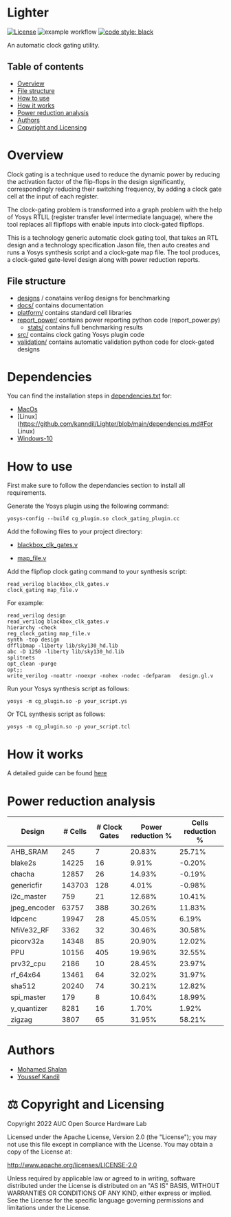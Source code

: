 # Lighter

[![License](https://img.shields.io/badge/License-Apache%202.0-blue.svg)](https://opensource.org/licenses/Apache-2.0) ![example workflow](https://github.com/kanndil/Lighter/actions/workflows/main.yml/badge.svg)
[![code style: black](https://img.shields.io/badge/code%20style-black-000000.svg)](https://github.com/psf/black)

An automatic clock gating utility. 


## Table of contents

* [Overview](https://github.com/kanndil/Lighter#overview)
* [File structure](https://github.com/kanndil/Lighter#file-structure)
* [How to use](https://github.com/kanndil/Lighter#how-to-use)
* [How it works](https://github.com/kanndil/Lighter#how-does-it-work)
* [Power reduction analysis](https://github.com/kanndil/Lighter#power-reduction-analysis)
* [Authors](https://github.com/kanndil/Lighter#authors)
* [Copyright and Licensing](https://github.com/kanndil/Lighter#copyright-and-licensing)


# Overview


Clock gating is a technique used to reduce the dynamic power by reducing the activation factor of the flip-flops in the design significantly, correspondingly reducing their switching frequency, by adding a clock gate cell at the input of each register.

The clock-gating problem is transformed into a graph problem with the help of Yosys RTLIL (register transfer level intermediate language), where the tool replaces all flipflops with enable inputs into clock-gated flipflops. 

<!--//include clkgate image-->

This is a technology generic automatic clock gating tool, that takes an RTL design and a technology specification Jason file, then auto creates and runs a Yosys synthesis script and a clock-gate map file. The tool produces, a clock-gated gate-level design along with power reduction reports. 



<!--// rephrase
This repo provides a script to be run by the Yosys software, and attached to it is a map file that is used to map all flipflops with enable inputs into clock-gated flipflops. An auto-testing python code is also implemented to autotest and analyze the dynamic power reduction of the provided design.-->


## File structure

* [designs](https://github.com/kanndil/Lighter/tree/main/designs) / conatains verilog designs for benchmarking
* [docs/](https://github.com/kanndil/Lighter/tree/main/docs) contains documentation
* [platform/](https://github.com/kanndil/Lighter/tree/main/platform/sky130) contains standard cell libraries 
* [report_power/](https://github.com/kanndil/Lighter/tree/main/report_power) contains power reporting python code (report_power.py) 
    * [stats/](https://github.com/kanndil/Lighter/tree/main/report_power/stats) contains full benchmarking results
* [src/](https://github.com/kanndil/Lighter/tree/main/src) contains clock gating Yosys plugin code
* [validation/](https://github.com/kanndil/Lighter/tree/main/validation) contains automatic validation python code for clock-gated designs

    
# Dependencies

You can find the installation steps in [dependencies.txt](https://github.com/kanndil/Lighter/blob/main/dependencies.txt) for:
- [MacOs](https://github.com/kanndil/Lighter/blob/main/dependencies.md#For-MacOs)
- [Linux](https://github.com/kanndil/Lighter/blob/main/dependencies.md#For Linux)
- [Windows-10](https://github.com/kanndil/Lighter/blob/main/dependencies.md#For-Windows-10)


# How to use

First make sure to follow the dependancies section to install all requirements. 

Generate the Yosys plugin using the following command:

    yosys-config --build cg_plugin.so clock_gating_plugin.cc

Add the following files to your project directory:

- [blackbox_clk_gates.v](https://github.com/kanndil/Lighter/blob/main/src/blackbox_clk_gates.v)

- [map_file.v](https://github.com/kanndil/Lighter/blob/main/src/map_file.v)

Add the flipflop clock gating command to your synthesis script:

    read_verilog blackbox_clk_gates.v
    clock_gating map_file.v


For example:

    read_verilog design
    read_verilog blackbox_clk_gates.v
    hierarchy -check
    reg_clock_gating map_file.v
    synth -top design
    dfflibmap -liberty lib/sky130_hd.lib 
    abc -D 1250 -liberty lib/sky130_hd.lib 
    splitnets
    opt_clean -purge
    opt;; 
    write_verilog -noattr -noexpr -nohex -nodec -defparam   design.gl.v


Run your Yosys synthesis script as follows:

    yosys -m cg_plugin.so -p your_script.ys

Or TCL synthesis script as follows:

    yosys -m cg_plugin.so -p your_script.tcl



# How it works

A detailed guide can be found [here](https://github.com/kanndil/Lighter/blob/main/docs/how_does_it_work.md)


# Power reduction analysis
|Design          |# Cells |# Clock Gates|Power reduction %      |Cells reduction %     |
|----------------|--------|-------------|-----------------------|----------------------|
|AHB_SRAM        |245     |7            |20.83%                 |25.71%                |
|blake2s         |14225   |16           |9.91%                  |-0.20%                |
|chacha          |12857   |26           |14.93%                 |-0.19%                |
|genericfir      |143703  |128          |4.01%                  |-0.98%                |
|i2c_master      |759     |21           |12.68%                 |10.41%                |
|jpeg_encoder    |63757   |388          |30.26%                 |11.83%                |
|ldpcenc         |19947   |28           |45.05%                 |6.19%                 |
|NfiVe32_RF      |3362    |32           |30.46%                 |30.58%                |
|picorv32a       |14348   |85           |20.90%                 |12.02%                |
|PPU             |10156   |405          |19.96%                 |32.55%                |
|prv32_cpu       |2186    |10           |28.45%                 |23.97%                |
|rf_64x64        |13461   |64           |32.02%                 |31.97%                |
|sha512          |20240   |74           |30.21%                 |12.82%                |
|spi_master      |179     |8            |10.64%                 |18.99%                |
|y_quantizer     |8281    |16           |1.70%                  |1.92%                 |
|zigzag          |3807    |65           |31.95%                 |58.21%                |

# Authors

* [Mohamed Shalan](https://github.com/shalan)
* [Youssef Kandil](https://github.com/kanndil)


# ⚖️ Copyright and Licensing

Copyright 2022 AUC Open Source Hardware Lab

Licensed under the Apache License, Version 2.0 (the "License"); 
you may not use this file except in compliance with the License. 
You may obtain a copy of the License at:

http://www.apache.org/licenses/LICENSE-2.0

Unless required by applicable law or agreed to in writing, software 
distributed under the License is distributed on an "AS IS" BASIS, 
WITHOUT WARRANTIES OR CONDITIONS OF ANY KIND, either express or implied. 
See the License for the specific language governing permissions and 
limitations under the License.